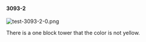 #### 3093-2
![test-3093-2-0.png](https://github.com/lil-lab/nlvr/raw/master/nlvr/test/images/1/test-3093-2-0.png "test-3093-2-0.png")

There is a one block tower that the color is not yellow.